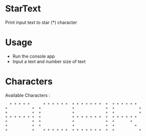 # StarText
Print input text to star (*) character

# Usage
- Run the console app
- Input a text and number size of text

# Characters
Available Characters :

```
  * * * * *      * * * * * *  * * * * * * *  *  * * * * * *
*           *  *              *              *  *           *
*           *  *              *              *  *           *
* * * * * * *  *              * * * * * * *  *  * * * * * *
*           *  *              *              *  *       *
*           *  *              *              *  *         *
*           *    * * * * * *  * * * * * * *  *  *           *
```